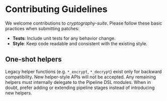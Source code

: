# Contributing Guidelines

We welcome contributions to *cryptography-suite*. Please follow these basic
practices when submitting patches:

- **Tests**: Include unit tests for any behavior change.
- **Style**: Keep code readable and consistent with the existing style.

## One-shot helpers

Legacy helper functions (e.g. `*_encrypt`, `*_decrypt`) exist only for backward
compatibility. New helper-style APIs will not be accepted. Any remaining helpers
must internally delegate to the Pipeline DSL modules. When in doubt, prefer
adding or extending pipeline stages instead of introducing new helpers.

